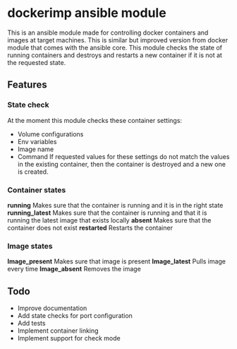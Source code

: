 # dockerimp ansible module
This is an ansible module made for controlling docker containers and images
at target machines. This is similar but improved version from docker module
that comes with the ansible core. This module checks the state of running
containers and destroys and restarts a new container if it is not at the
requested state.

## Features

### State check
At the moment this module checks these container settings:
- Volume configurations
- Env variables
- Image name
- Command
If requested values for these settings do not match the values in the
existing container, then the container is destroyed and a new one
is created.

### Container states
**running**
Makes sure that the container is running and it is in the right state
**running_latest**
Makes sure that the container is running and that it is running the
latest image that exists locally
**absent**
Makes sure that the container does not exist
**restarted**
Restarts the container

### Image states
**Image_present**
Makes sure that image is present
**Image_latest**
Pulls image every time
**Image_absent**
Removes the image

## Todo
- Improve documentation
- Add state checks for port configuration
- Add tests
- Implement container linking
- Implement support for check mode
